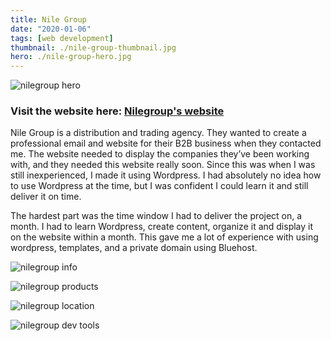```yaml
---
title: Nile Group
date: "2020-01-06"
tags: [web development]
thumbnail: ./nile-group-thumbnail.jpg
hero: ./nile-group-hero.jpg
---
```


<div class="kg-card kg-image-card kg-width-full">

![nilegroup hero](./nile-group-full1.jpg)

</div>

### Visit the website here: [Nilegroup's website](https://nilegroupegy.com/)

Nile Group is a distribution and trading agency. They wanted to create a professional email and website for their B2B business when they contacted me. The website needed to display the companies they’ve been working with, and they needed this website really soon. Since this was when I was still inexperienced, I made it using Wordpress. I had absolutely no idea how to use Wordpress at the time, but I was confident I could learn it and still deliver it on time.

The hardest part was the time window I had to deliver the project on, a month. I had to learn Wordpress, create content, organize it and display it on the website within a month. This gave me a lot of experience with using wordpress, templates, and a private domain using Bluehost.

<div class="kg-card kg-image-card kg-width-full">

![nilegroup info](./nile-group-info1.jpg)

</div>

<div class="kg-card kg-image-card kg-width-full">

![nilegroup products](./nile-group-products1.jpg)

</div>

<div class="kg-card kg-image-card kg-width-wide">

![nilegroup location](./nile-group-location1.jpg)

</div>

![nilegroup dev tools](./nile-group-dev-tools2.jpg)
